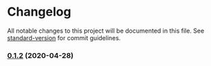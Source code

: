 # Changelog

All notable changes to this project will be documented in this file. See [standard-version](https://github.com/conventional-changelog/standard-version) for commit guidelines.

### [0.1.2](https://github.com/fernandomiras1/app-mms-mobile/compare/0.1.1...0.1.2) (2020-04-28)
